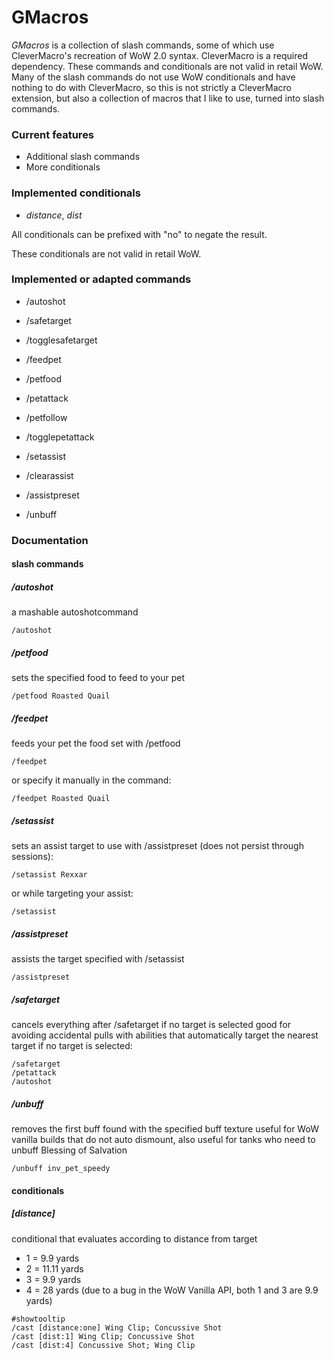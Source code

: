 # GMacros

*GMacros* is a collection of slash commands, some of which use CleverMacro's recreation of WoW 2.0 syntax. CleverMacro is a required dependency. These commands and conditionals are not valid in retail WoW. Many of the slash commands do not use WoW conditionals and have nothing to do with CleverMacro, so this is not strictly a CleverMacro extension, but also a collection of macros that I like to use, turned into slash commands.

### Current features

* Additional slash commands
* More conditionals

### Implemented conditionals

* *distance*, *dist*

All conditionals can be prefixed with "no" to negate the result.

These conditionals are not valid in retail WoW.

### Implemented or adapted commands

* /autoshot

* /safetarget
* /togglesafetarget

* /feedpet
* /petfood

* /petattack
* /petfollow
* /togglepetattack

* /setassist
* /clearassist
* /assistpreset

* /unbuff

### Documentation

#### slash commands

##### /autoshot
a mashable autoshotcommand
```
/autoshot
```

##### /petfood
sets the specified food to feed to your pet
```
/petfood Roasted Quail
```

##### /feedpet
feeds your pet the food set with /petfood
```
/feedpet
```
or specify it manually in the command:
```
/feedpet Roasted Quail
```

##### /setassist
sets an assist target to use with /assistpreset (does not persist through sessions):
```
/setassist Rexxar
```
or while targeting your assist:
```
/setassist
```

##### /assistpreset
assists the target specified with /setassist
```
/assistpreset
```

##### /safetarget
cancels everything after /safetarget if no target is selected
good for avoiding accidental pulls with abilities that automatically target the nearest target if no target is selected:
```
/safetarget
/petattack
/autoshot
```

##### /unbuff
removes the first buff found with the specified buff texture
useful for WoW vanilla builds that do not auto dismount, also useful for tanks who need to unbuff Blessing of Salvation
```
/unbuff inv_pet_speedy
```

#### conditionals

##### [distance]
conditional that evaluates according to distance from target
* 1 = 9.9 yards
* 2 = 11.11 yards
* 3 = 9.9 yards
* 4 = 28 yards
 (due to a bug in the WoW Vanilla API, both 1 and 3 are 9.9 yards)
```
#showtooltip
/cast [distance:one] Wing Clip; Concussive Shot
/cast [dist:1] Wing Clip; Concussive Shot
/cast [dist:4] Concussive Shot; Wing Clip
```